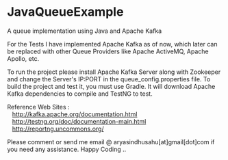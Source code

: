 # JavaQueueExample
A queue implementation using Java and Apache Kafka


<p>
For the Tests I have implemented Apache Kafka as of now, which later can be replaced with other Queue Providers like Apache ActiveMQ, Apache Apollo, etc.
</p>
To run the project please install Apache Kafka Server along with Zookeeper and change the Server's IP:PORT in the queue_config.properties file.
To build the project and test it, you must use Gradle. It will download Apache Kafka dependencies to compile and TestNG to test.


Reference Web Sites :<br/>
  &nbsp;&nbsp;&nbsp;http://kafka.apache.org/documentation.html<br/>
  &nbsp;&nbsp;&nbsp;http://testng.org/doc/documentation-main.html<br/>
  &nbsp;&nbsp;&nbsp;http://reportng.uncommons.org/<br/>
  
Please comment or send me email @ aryasindhusahu[at]gmail[dot]com if you need any assistance.
Happy Coding ..

